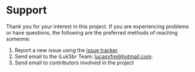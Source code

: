 Support
=======

Thank you for your interest in this project.  If you are experiencing problems or have questions, the following are the preferred methods of reaching someone:

1. Report a new issue using the [issue tracker](https://github.com/iLukSbr/os-dashboard/issues).
2. Send email to the iLukSbr Team: [lucasyfm@hotmail.com](mailto:lucasyfm@hotmail.com).
3. Send email to contributors involved in the project  
